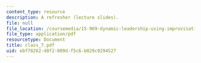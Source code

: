 ```yaml
---
content_type: resource
description: A refresher (lecture slides).
file: null
file_location: /coursemedia/15-969-dynamic-leadership-using-improvisation-in-business-fall-2004/ebf78262d8f2009df5c6b029c0294527_class_7.pdf
file_type: application/pdf
resourcetype: Document
title: class_7.pdf
uid: ebf78262-d8f2-009d-f5c6-b029c0294527
---
```


